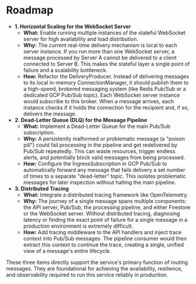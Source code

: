 # **Roadmap**

* **1\. Horizontal Scaling for the WebSocket Server**
    * **What:** Enable running multiple instances of the stateful WebSocket server for high availability and load distribution.
    * **Why:** The current real-time delivery mechanism is local to each server instance. If you run more than one WebSocket server, a message processed by Server A cannot be delivered to a client connected to Server B. This makes the stateful layer a single point of failure and a scalability bottleneck.
    * **How:** Refactor the DeliveryProducer. Instead of delivering messages to its local in-memory ConnectionManager, it should publish them to a high-speed, brokered messaging system (like Redis Pub/Sub or a dedicated GCP Pub/Sub topic). Each WebSocket server instance would subscribe to this broker. When a message arrives, each instance checks if it holds the connection for the recipient and, if so, delivers the message.
* **2\. Dead-Letter Queue (DLQ) for the Message Pipeline**
    * **What:** Implement a Dead-Letter Queue for the main Pub/Sub subscription.
    * **Why:** A persistently malformed or problematic message (a "poison pill") could fail processing in the pipeline and get redelivered by Pub/Sub repeatedly. This can waste resources, trigger endless alerts, and potentially block valid messages from being processed.
    * **How:** Configure the IngressSubscription in GCP Pub/Sub to automatically forward any message that fails delivery a set number of times to a separate "dead-letter" topic. This isolates problematic messages for later inspection without halting the main pipeline.
* **3\. Distributed Tracing**
    * **What:** Integrate a distributed tracing framework like OpenTelemetry.
    * **Why:** The journey of a single message spans multiple components: the API server, Pub/Sub, the processing pipeline, and either Firestore or the WebSocket server. Without distributed tracing, diagnosing latency or finding the exact point of failure for a single message in a production environment is extremely difficult.
    * **How:** Add tracing middleware to the API handlers and inject trace context into Pub/Sub messages. The pipeline consumer would then extract this context to continue the trace, creating a single, unified view of a message's entire lifecycle.

These three items directly support the service's primary function of routing messages. They are foundational for achieving the availability, resilience, and observability required to run this service reliably in production.